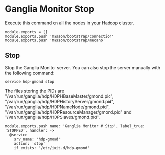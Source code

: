 
# Ganglia Monitor Stop

Execute this command on all the nodes in your Hadoop cluster.

    module.exports = []
    module.exports.push 'masson/bootstrap/connection'
    module.exports.push 'masson/bootstrap/mecano'

## Stop

Stop the Ganglia Monitor server. You can also stop the server manually with
the following command:

```
service hdp-gmond stop
```

The files storing the PIDs are "/var/run/ganglia/hdp/HDPHBaseMaster/gmond.pid",
"/var/run/ganglia/hdp/HDPHistoryServer/gmond.pid",  "/var/run/ganglia/hdp/HDPNameNode/gmond.pid",
"/var/run/ganglia/hdp/HDPResourceManager/gmond.pid" and "/var/run/ganglia/hdp/HDPSlaves/gmond.pid".

    module.exports.push name: 'Ganglia Monitor # Stop', label_true: 'STOPPED', handler: ->
      @service
        srv_name: 'hdp-gmond'
        action: 'stop'
        if_exists: '/etc/init.d/hdp-gmond'
